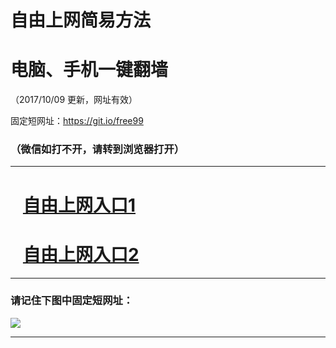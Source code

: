 ﻿# 自由上网简易方法

# 电脑、手机一键翻墙

（2017/10/09 更新，网址有效）

固定短网址：https://git.io/free99

### （微信如打不开，请转到浏览器打开）


***





# &nbsp;&nbsp; <a href="http://ft953725112.fwq-tz-1001.info/fwqtz01.html?t=100900117527 " target="_blank">自由上网入口1</a>
# &nbsp;&nbsp; <a href="http://ft54291773.fwq-tz-1002.info/fwqtz02.html?t=100900119394 " target="_blank">自由上网入口2</a>
***

### 请记住下图中固定短网址：

<img src="https://s3-us-west-2.amazonaws.com/fwq-1001/yjfq-20170905okok.png" /> 


***

